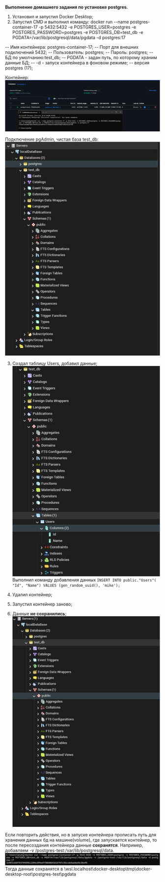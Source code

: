 **Выполнение домашнего задания по установке postgres.**

1. Установил и запустил Docker Desktop;
2. Запустил CMD и выполнил команду: docker run --name postgres-container-17 -p 5432:5432 -e POSTGRES_USER=postgres -e POSTGRES_PASSWORD=postgres -e POSTGRES_DB=test_db -e PGDATA=/var/lib/postgresql/data/pgdata -d postgres:17

 -- Имя контейнера: postgres-container-17;
 -- Порт для внешних подключений 5432;
 -- Пользователь: postgres;
 -- Пароль: postgres;
 -- БД по умолчанию:test_db;
 -- PGDATA - задан путь, по которому храним данные БД;
 -- -d - запуск контейнера в фоновом режиме;
 -- версия postgres (17);

Контейнер:
 ![docker](images/add_docker_container.png)

Подключение pgAdmin, чистая база test_db:
 ![clean](images/clean_test_db.png)

3. Создал таблицу Users, добавил данные;
 ![users](images/add_users.png)
 Выполнил команду добавления данных
  `INSERT INTO public."Users"(
	"Id", "Name")
	VALUES (gen_random_uuid(), 'mike');`

4. Удалил контейнер;
5. Запустил контейнер заново;
6. Данные **не сохранились**;
 ![after_remove](images/data_after_remove_container.png)

Если повторить действия, но в запуске контейнера прописать путь для хранения данных бд на машине(volume), где запускается контейнер, то после пересоздания контейнера данные **сохранятся**.
Например, добавляем -v /postgres-test:/var/lib/postgresql/data.
 ![volume](images/add_volume.png)
Тогда данные сохранятся в \\wsl.localhost\docker-desktop\tmp\docker-desktop-root\postgres-test\pgdata